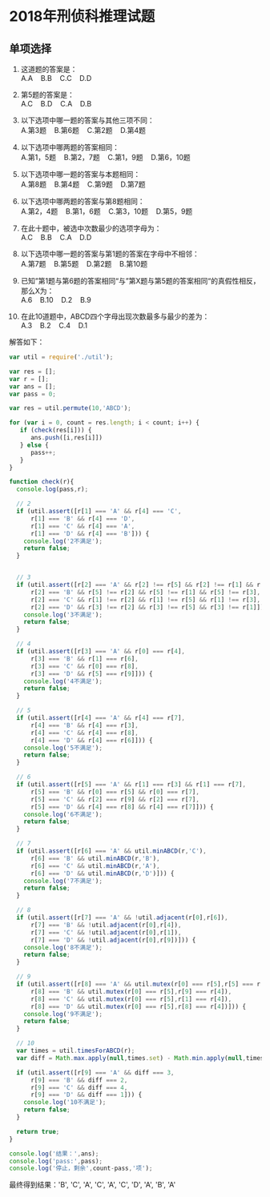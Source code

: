 # 2018年刑侦科推理试题

## 单项选择

1. 这道题的答案是：  
   A.A &nbsp;&nbsp;  B.B &nbsp;&nbsp;  C.C  &nbsp;&nbsp; D.D

2. 第5题的答案是：  
   A.C  &nbsp;&nbsp; B.D &nbsp;&nbsp;  C.A &nbsp;&nbsp;  D.B

3. 以下选项中哪一题的答案与其他三项不同：  
   A.第3题 &nbsp;&nbsp;  B.第6题 &nbsp;&nbsp;  C.第2题  &nbsp;&nbsp; D.第4题 

4. 以下选项中哪两题的答案相同：  
   A.第1，5题 &nbsp;&nbsp; B.第2，7题 &nbsp;&nbsp; C.第1，9题 &nbsp;&nbsp; D.第6，10题

5. 以下选项中哪一题的答案与本题相同：  
   A.第8题 &nbsp;&nbsp;  B.第4题  &nbsp;&nbsp; C.第9题  &nbsp;&nbsp; D.第7题

6. 以下选项中哪两题的答案与第8题相同：  
   A.第2，4题 &nbsp;&nbsp; B.第1，6题 &nbsp;&nbsp; C.第3，10题 &nbsp;&nbsp; D.第5，9题

7. 在此十题中，被选中次数最少的选项字母为：  
   A.C  &nbsp;&nbsp; B.B &nbsp;&nbsp;  C.A &nbsp;&nbsp;  D.D

8. 以下选项中哪一题的答案与第1题的答案在字母中不相邻：  
   A.第7题 &nbsp;&nbsp;  B.第5题 &nbsp;&nbsp;  D.第2题 &nbsp;&nbsp;  B.第10题

9. 已知”第1题与第6题的答案相同“与”第X题与第5题的答案相同“的真假性相反，那么X为：  
   A.6 &nbsp;&nbsp;  B.10 &nbsp;&nbsp;  D.2  &nbsp;&nbsp; B.9

10. 在此10道题中，ABCD四个字母出现次数最多与最少的差为：  
   A.3 &nbsp;&nbsp;  B.2 &nbsp;&nbsp;  C.4 &nbsp;&nbsp;  D.1

解答如下：

```javascript
var util = require('./util');

var res = [];
var r = [];
var ans = [];
var pass = 0;

var res = util.permute(10,'ABCD');

for (var i = 0, count = res.length; i < count; i++) {
   if (check(res[i])) {
      ans.push([i,res[i]])
   } else {
      pass++;
   }
}

function check(r){
  console.log(pass,r);

  // 2
  if (util.assert([r[1] === 'A' && r[4] === 'C',
      r[1] === 'B' && r[4] === 'D',
      r[1] === 'C' && r[4] === 'A',
      r[1] === 'D' && r[4] === 'B'])) {
    console.log('2不满足');
    return false;
  }


  // 3
  if (util.assert([r[2] === 'A' && r[2] !== r[5] && r[2] !== r[1] && r[2] !== r[3],
      r[2] === 'B' && r[5] !== r[2] && r[5] !== r[1] && r[5] !== r[3],
      r[2] === 'C' && r[1] !== r[2] && r[1] !== r[5] && r[1] !== r[3],
      r[2] === 'D' && r[3] !== r[2] && r[3] !== r[5] && r[3] !== r[1]])) {
    console.log('3不满足');
    return false;
  }

  // 4
  if (util.assert([r[3] === 'A' && r[0] === r[4],
      r[3] === 'B' && r[1] === r[6],
      r[3] === 'C' && r[0] === r[8],
      r[3] === 'D' && r[5] === r[9]])) {
    console.log('4不满足');
    return false;
  }

  // 5
  if (util.assert([r[4] === 'A' && r[4] === r[7],
      r[4] === 'B' && r[4] === r[3],
      r[4] === 'C' && r[4] === r[8],
      r[4] === 'D' && r[4] === r[6]])) {
    console.log('5不满足');
    return false;
  }

  // 6
  if (util.assert([r[5] === 'A' && r[1] === r[3] && r[1] === r[7],
      r[5] === 'B' && r[0] === r[5] && r[0] === r[7],
      r[5] === 'C' && r[2] === r[9] && r[2] === r[7],
      r[5] === 'D' && r[4] === r[8] && r[4] === r[7]])) {
    console.log('6不满足');
    return false;
  }

  // 7
  if (util.assert([r[6] === 'A' && util.minABCD(r,'C'),
      r[6] === 'B' && util.minABCD(r,'B'),
      r[6] === 'C' && util.minABCD(r,'A'),
      r[6] === 'D' && util.minABCD(r,'D')])) {
    console.log('7不满足');
    return false;
  } 

  // 8
  if (util.assert([r[7] === 'A' && !util.adjacent(r[0],r[6]),
      r[7] === 'B' && !util.adjacent(r[0],r[4]),
      r[7] === 'C' && !util.adjacent(r[0],r[1]),
      r[7] === 'D' && !util.adjacent(r[0],r[9])])) {
    console.log('8不满足');
    return false;
  }

  // 9
  if (util.assert([r[8] === 'A' && util.mutex(r[0] === r[5],r[5] === r[4]),
      r[8] === 'B' && util.mutex(r[0] === r[5],r[9] === r[4]),
      r[8] === 'C' && util.mutex(r[0] === r[5],r[1] === r[4]),
      r[8] === 'D' && util.mutex(r[0] === r[5],r[8] === r[4])])) {
    console.log('9不满足');
    return false;
  }

  // 10
  var times = util.timesForABCD(r);
  var diff = Math.max.apply(null,times.set) - Math.min.apply(null,times.set);

  if (util.assert([r[9] === 'A' && diff === 3,
      r[9] === 'B' && diff === 2,
      r[9] === 'C' && diff === 4,
      r[9] === 'D' && diff === 1])) {
    console.log('10不满足');
    return false;
  }

  return true;
}

console.log('结果：',ans);
console.log('pass:',pass);
console.log('停止，剩余',count-pass,'项');
```

最终得到结果：'B', 'C', 'A', 'C', 'A', 'C', 'D', 'A', 'B', 'A'
